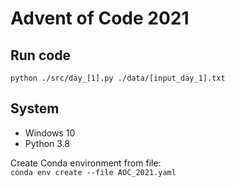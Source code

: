 # Advent of Code 2021

## Run code

`python ./src/day_[1].py ./data/[input_day_1].txt`

## System
- Windows 10
- Python 3.8

Create Conda environment from file:  
`conda env create --file AOC_2021.yaml`